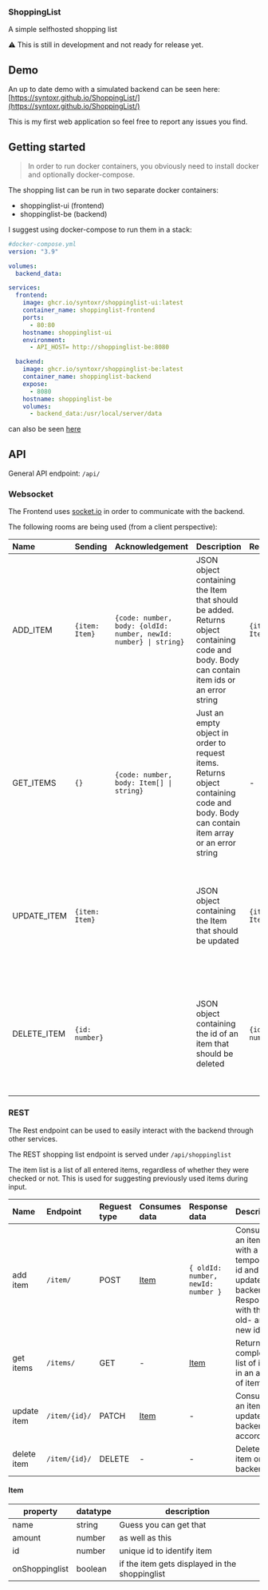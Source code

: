 ### ShoppingList

A simple selfhosted shopping list

⚠️ This is still in development and not ready for release yet.

## Demo

An up to date demo with a simulated backend can be seen here: [https://syntoxr.github.io/ShoppingList/](https://syntoxr.github.io/ShoppingList/)

This is my first web application so feel free to report any issues you find.

## Getting started

> In order to run docker containers, you obviously need to install docker and optionally docker-compose.

The shopping list can be run in two separate docker containers:

- shoppinglist-ui (frontend)
- shoppinglist-be (backend)

I suggest using docker-compose to run them in a stack:

```yml
#docker-compose.yml
version: "3.9"

volumes:
  backend_data:

services:
  frontend:
    image: ghcr.io/syntoxr/shoppinglist-ui:latest
    container_name: shoppinglist-frontend
    ports:
      - 80:80
    hostname: shoppinglist-ui
    environment:
      - API_HOST= http://shoppinglist-be:8080

  backend:
    image: ghcr.io/syntoxr/shoppinglist-be:latest
    container_name: shoppinglist-backend
    expose:
      - 8080
    hostname: shoppinglist-be
    volumes:
      - backend_data:/usr/local/server/data
```

can also be seen [here](docker-compose.yml)

## API

General API endpoint: `/api/`

### Websocket

The Frontend uses [socket.io](https://socket.io/) in order to communicate with the backend.

The following rooms are being used (from a client perspective):

| Name        | Sending        | Acknowledgement                                                  | Description                                                                                                                                 | Recieving      | Description                                                                                                                                               |
| :---------- | :------------- | ---------------------------------------------------------------- | :------------------------------------------------------------------------------------------------------------------------------------------ | :------------- | :-------------------------------------------------------------------------------------------------------------------------------------------------------- |
| ADD_ITEM    | `{item: Item}` | `{code: number, body: {oldId: number, newId: number} \| string}` | JSON object containing the Item that should be added. Returns object containing code and body. Body can contain item ids or an error string | `{item: Item}` | JSON object containing the Item that was added from some other client. This is being send to all clients except the one that send ADD_ITEM.               |
| GET_ITEMS   | `{}`           | `{code: number, body: Item[] \| string}`                         | Just an empty object in order to request items. Returns object containing code and body. Body can contain item array or an error string     | -              | -                                                                                                                                                         |
| UPDATE_ITEM | `{item: Item}` |                                                                  | JSON object containing the Item that should be updated                                                                                      | `{item: Item}` | JSON object containing the Item that was updated from some other client. This is being send to all clients except the one that send UPDATE_ITEM.          |
| DELETE_ITEM | `{id: number}` |                                                                  | JSON object containing the id of an item that should be deleted                                                                             | `{id: number}` | JSON object containing the id of an item that was deleted from some other client. This is being send to all clients except the one that send DELETE_ITEM. |

### REST

The Rest endpoint can be used to easily interact with the backend through other services.

The REST shopping list endpoint is served under `/api/shoppinglist`

The item list is a list of all entered items, regardless of whether they were checked or not. This is used for suggesting previously used items during input.

| **Name**    | **Endpoint**  | **Reguest type** | **Consumes data** | **Response data**                  | **Description**                                                                             |
| :---------- | :------------ | :--------------- | :---------------- | :--------------------------------- | :------------------------------------------------------------------------------------------ |
| add item    | `/item/`      | POST             | [Item](#item)     | `{ oldId: number, newId: number }` | Consumes an item with a temporary id and updates backend. Responds with the old- and new id |
| get items   | `/items/`     | GET              | -                 | [Item](#item)                      | Returns complete list of items in an array of items                                         |
| update item | `/item/{id}/` | PATCH            | [Item](#item)     | -                                  | Consumes an item and updates backend accordingly                                            |
| delete item | `/item/{id}/` | DELETE           | -                 | -                                  | Deletes item on backend                                                                     |

#### Item

| property       | datatype | description                                    |
| -------------- | -------- | ---------------------------------------------- |
| name           | string   | Guess you can get that                         |
| amount         | number   | as well as this                                |
| id             | number   | unique id to identify item                     |
| onShoppinglist | boolean  | if the item gets displayed in the shoppinglist |
